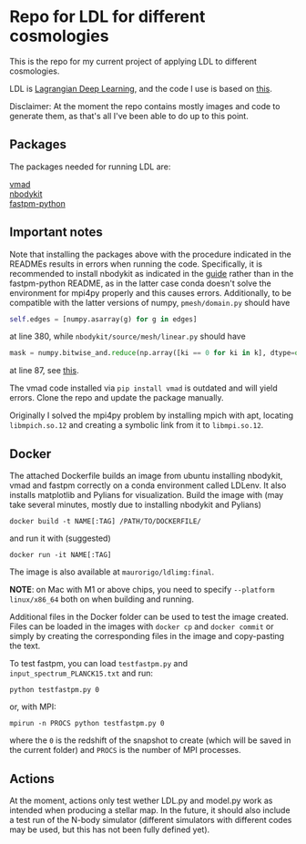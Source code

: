 # Repo for LDL for different cosmologies

This is the repo for my current project of applying LDL to different cosmologies.

LDL is [Lagrangian Deep Learning](https://arxiv.org/abs/2010.02926), and the code I use is based on [this](https://github.com/biweidai/LDL).

Disclaimer: At the moment the repo contains mostly images and code to generate them, as that's all I've been able to do up to this point.

## Packages

The packages needed for running LDL are:

[vmad](https://github.com/rainwoodman/vmad)  
[nbodykit](https://github.com/bccp/nbodykit)  
[fastpm-python](https://github.com/rainwoodman/fastpm-python)

## Important notes

Note that installing the packages above with the procedure indicated in the READMEs results in errors when running the code. Specifically, it is recommended to install nbodykit as indicated in the [guide](https://nbodykit.readthedocs.io/en/latest/getting-started/install.html) rather than in the fastpm-python README, as in the latter case conda doesn't solve the environment for mpi4py properly and this causes errors. Additionally, to be compatible with the latter versions of numpy, ```pmesh/domain.py``` should have

```python
self.edges = [numpy.asarray(g) for g in edges]
```
at line 380, while ```nbodykit/source/mesh/linear.py``` should have

```python
mask = numpy.bitwise_and.reduce(np.array([ki == 0 for ki in k], dtype=object))
```

at line 87, see [this](https://github.com/rainwoodman/fastpm-python/issues/18).

The vmad code installed via ```pip install vmad``` is outdated and will yield errors. Clone the repo and update the package manually.

Originally I solved the mpi4py problem by installing mpich with apt, locating ```libmpich.so.12``` and creating a symbolic link from it to ```libmpi.so.12```.

## Docker

The attached Dockerfile builds an image from ubuntu installing nbodykit, vmad and fastpm correctly on a conda environment called LDLenv. It also installs matplotlib and Pylians for visualization. Build the image with (may take several minutes, mostly due to installing nbodykit and Pylians)

```
docker build -t NAME[:TAG] /PATH/TO/DOCKERFILE/
```

and run it with (suggested)

```
docker run -it NAME[:TAG]
```

The image is also available at ```maurorigo/ldlimg:final```.

**NOTE**: on Mac with M1 or above chips, you need to specify ```--platform linux/x86_64``` both on when building and running.

Additional files in the Docker folder can be used to test the image created. Files can be loaded in the images with ```docker cp``` and ```docker commit``` or simply by creating the corresponding files in the image and copy-pasting the text.

To test fastpm, you can load  ```testfastpm.py``` and ```input_spectrum_PLANCK15.txt``` and run:

```
python testfastpm.py 0
```

or, with MPI:

```
mpirun -n PROCS python testfastpm.py 0
```

where the ```0``` is the redshift of the snapshot to create (which will be saved in the current folder) and ```PROCS``` is the number of MPI processes.

## Actions

At the moment, actions only test wether LDL.py and model.py work as intended when producing a stellar map. In the future, it should also include a test run of the N-body simulator (different simulators with different codes may be used, but this has not been fully defined yet).
